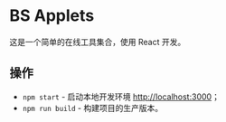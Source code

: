 # BS Applets

这是一个简单的在线工具集合，使用 React 开发。

## 操作

- `npm start` - 启动本地开发环境 [http://localhost:3000](http://localhost:3000)；
- `npm run build` - 构建项目的生产版本。
